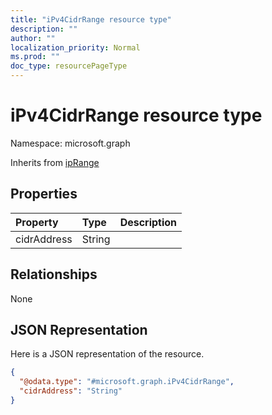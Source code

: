 ```yaml
---
title: "iPv4CidrRange resource type"
description: ""
author: ""
localization_priority: Normal
ms.prod: ""
doc_type: resourcePageType
---
```


# iPv4CidrRange resource type


Namespace: microsoft.graph




Inherits from [ipRange](../resources/iprange.md)

## Properties
|Property|Type|Description|
|:---|:---|:---|
|cidrAddress|String||

## Relationships
None

## JSON Representation
Here is a JSON representation of the resource.
<!-- {
  "blockType": "resource",
  "@odata.type": "microsoft.graph.iPv4CidrRange"
}
-->
``` json
{
  "@odata.type": "#microsoft.graph.iPv4CidrRange",
  "cidrAddress": "String"
}
```

